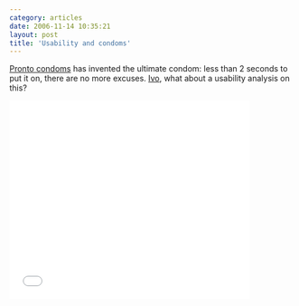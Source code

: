 ```yaml
---
category: articles
date: 2006-11-14 10:35:21
layout: post
title: 'Usability and condoms'
---
```


<p><a href="http://www.prontocondoms.co.za/">Pronto condoms</a> has invented the ultimate condom: less than 2 seconds to put it on, there are no more excuses. <a href="http://ivogomes.com">Ivo</a>, what about a usability analysis on this?</p>

<embed src="//www.youtube.com/v/QcqRSfYUfYI" width="425" height="350" type="application/x-shockwave-flash" wmode="transparent" >
